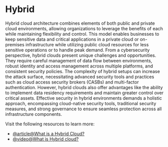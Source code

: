 # Hybrid

Hybrid cloud architecture combines elements of both public and private cloud environments, allowing organizations to leverage the benefits of each while maintaining flexibility and control. This model enables businesses to keep sensitive data and critical applications in a private cloud or on-premises infrastructure while utilizing public cloud resources for less sensitive operations or to handle peak demand. From a cybersecurity perspective, hybrid clouds present unique challenges and opportunities. They require careful management of data flow between environments, robust identity and access management across multiple platforms, and consistent security policies. The complexity of hybrid setups can increase the attack surface, necessitating advanced security tools and practices such as cloud access security brokers (CASBs) and multi-factor authentication. However, hybrid clouds also offer advantages like the ability to implement data residency requirements and maintain greater control over critical assets. Effective security in hybrid environments demands a holistic approach, encompassing cloud-native security tools, traditional security measures, and strong governance to ensure seamless protection across all infrastructure components.

Visit the following resources to learn more:

- [@article@What is a Hybrid Cloud?](https://cloud.google.com/learn/what-is-hybrid-cloud)
- [@video@What is Hybrid cloud?](https://www.youtube.com/watch?v=3kGFBBy3Lyg)